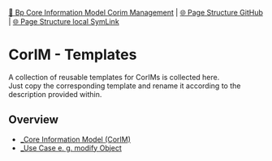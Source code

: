 [📁 Bp Core Information Model Corim Management](../bp-core-information-model-corim-management.md) | [🌐 Page Structure GitHub](/2cu.atlassian.net/wiki/spaces/CCU/pages/300000049/corim-templates.md) | [🌐 Page Structure local SymLink](./corim-templates.page.md)

# CorIM - Templates

A collection of reusable templates for CorIMs is collected here.  
Just copy the corresponding template and rename it according to the description provided within.

## Overview

- [\_Core Information Model (CorIM) <aProduct>](https://2cu.atlassian.net/wiki/spaces/CCU/pages/81100830/_Core+Information+Model+CorIM+aProduct)
- [\_Use Case <verb> <Object> e. g. modify Object](https://2cu.atlassian.net/wiki/spaces/CCU/pages/81297425/_Use+Case+verb+Object+e.+g.+modify+Object)
